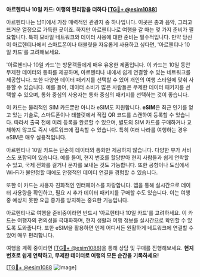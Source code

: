 **아르헨티나 10일 카드: 여행의 편리함을 더하다 [[TG💪+ @esim1088](https://t.me/s/esim1088)]**

아르헨티나는 남미에서 가장 매력적인 관광지 중 하나입니다. 이곳은 춤과 음악, 그리고 뜨거운 열정으로 가득한 곳이죠. 하지만 아르헨티나로 여행을 갈 때는 몇 가지 준비가 필요합니다. 특히 모바일 네트워크와 데이터 사용에 대한 준비는 필수적입니다. 만약 당신이 아르헨티나에서 스마트폰이나 태블릿을 자유롭게 사용하고 싶다면, '아르헨티나 10일 카드'를 고려해보세요.

'아르헨티나 10일 카드'는 방문객들에게 매우 유용한 제품입니다. 이 카드는 10일 동안 무제한 데이터와 통화를 제공하며, 아르헨티나 내에서 쉽게 연결할 수 있는 네트워크를 제공합니다. 또한 다양한 데이터 패키지를 선택할 수 있어 개인의 여행 스타일에 맞춰 사용할 수 있습니다. 예를 들어, 데이터 소비가 많은 사람들은 무제한 데이터 패키지를 선택할 수 있으며, 통화 중심의 사용자는 통화 중심의 패키지를 선택하는 것이 좋습니다.

이 카드는 물리적인 SIM 카드뿐만 아니라 eSIM도 지원합니다. **eSIM**은 최근 인기를 얻고 있는 기술로, 스마트폰이나 태블릿에서 직접 QR 코드를 스캔하여 등록할 수 있습니다. 따라서 출국 전에 미리 등록을 완료할 수 있으며, 별도의 SIM 카드를 구매하거나 교체하지 않고도 즉시 네트워크에 접속할 수 있습니다. 특히 여러 나라를 여행하는 경우 eSIM은 매우 실용적입니다.

아르헨티나 10일 카드는 단순히 데이터와 통화만 제공하지 않습니다. 다양한 부가 서비스도 포함되어 있습니다. 예를 들어, 현지 번호를 할당받아 현지 사람들과 쉽게 연락할 수 있고, 국제 전화를 걸거나 문자를 보내는 것도 가능합니다. 또한 공항이나 도심에서 Wi-Fi가 불안정할 때에도 안정적인 데이터 연결을 경험할 수 있습니다.

또한 이 카드는 사용자 친화적인 인터페이스를 자랑합니다. 앱을 통해 실시간으로 데이터 사용량을 확인하고, 필요 시 추가 데이터 패키지를 구매할 수도 있습니다. 이는 여행 중 예상치 못한 요금 증가를 방지하는 중요한 기능입니다.

아르헨티나로 여행을 준비중이라면 반드시 '아르헨티나 10일 카드'를 고려하세요. 이 카드는 여행자의 편의성을 극대화하며, 현지 생활과 여행 정보를 실시간으로 확인할 수 있도록 도와줍니다. 또한 eSIM을 활용하면 언제 어디서든 원활하게 네트워크에 연결할 수 있어 매우 편리합니다.

여행을 계획 중이라면 [[TG💪+ @esim1088](https://t.me/s/esim1088)]을 통해 상담 및 구매를 진행해보세요. **현지 번호로 쉽게 연락하고, 무제한 데이터로 여행의 모든 순간을 기록하세요!** 

[[TG💪+ @esim1088](https://t.me/s/esim1088) ![Image](https://i.postimg.cc/Y0z9fWf4/image.png)]